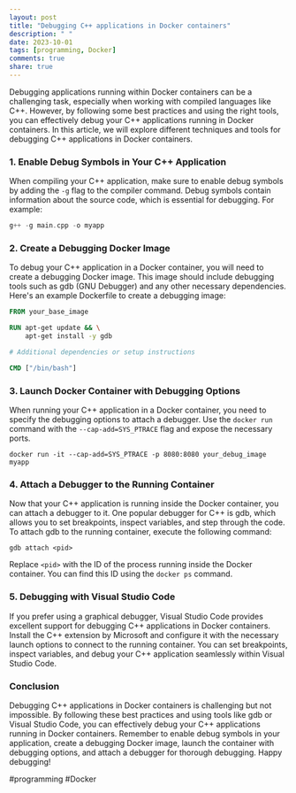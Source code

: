 ```yaml
---
layout: post
title: "Debugging C++ applications in Docker containers"
description: " "
date: 2023-10-01
tags: [programming, Docker]
comments: true
share: true
---
```


Debugging applications running within Docker containers can be a challenging task, especially when working with compiled languages like C++. However, by following some best practices and using the right tools, you can effectively debug your C++ applications running in Docker containers. In this article, we will explore different techniques and tools for debugging C++ applications in Docker containers.

### 1. Enable Debug Symbols in Your C++ Application
When compiling your C++ application, make sure to enable debug symbols by adding the `-g` flag to the compiler command. Debug symbols contain information about the source code, which is essential for debugging. For example:

```cpp
g++ -g main.cpp -o myapp
```

### 2. Create a Debugging Docker Image

To debug your C++ application in a Docker container, you will need to create a debugging Docker image. This image should include debugging tools such as gdb (GNU Debugger) and any other necessary dependencies. Here's an example Dockerfile to create a debugging image:

```Dockerfile
FROM your_base_image

RUN apt-get update && \
    apt-get install -y gdb

# Additional dependencies or setup instructions

CMD ["/bin/bash"]
```

### 3. Launch Docker Container with Debugging Options

When running your C++ application in a Docker container, you need to specify the debugging options to attach a debugger. Use the `docker run` command with the `--cap-add=SYS_PTRACE` flag and expose the necessary ports.

```shell
docker run -it --cap-add=SYS_PTRACE -p 8080:8080 your_debug_image myapp
```

### 4. Attach a Debugger to the Running Container

Now that your C++ application is running inside the Docker container, you can attach a debugger to it. One popular debugger for C++ is gdb, which allows you to set breakpoints, inspect variables, and step through the code. To attach gdb to the running container, execute the following command:

```shell
gdb attach <pid>
```

Replace `<pid>` with the ID of the process running inside the Docker container. You can find this ID using the `docker ps` command.

### 5. Debugging with Visual Studio Code

If you prefer using a graphical debugger, Visual Studio Code provides excellent support for debugging C++ applications in Docker containers. Install the C++ extension by Microsoft and configure it with the necessary launch options to connect to the running container. You can set breakpoints, inspect variables, and debug your C++ application seamlessly within Visual Studio Code.

### Conclusion

Debugging C++ applications in Docker containers is challenging but not impossible. By following these best practices and using tools like gdb or Visual Studio Code, you can effectively debug your C++ applications running in Docker containers. Remember to enable debug symbols in your application, create a debugging Docker image, launch the container with debugging options, and attach a debugger for thorough debugging. Happy debugging!

#programming #Docker